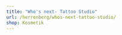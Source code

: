 ```yaml
---
title: "Who's next- Tattoo Studio"
url: /herrenberg/whos-next-tattoo-studio/
shop: Kosmetik
---
```

